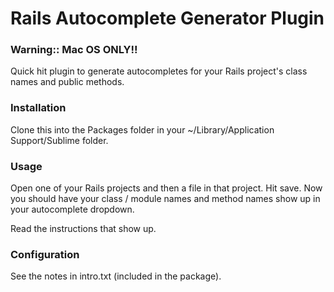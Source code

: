 Rails Autocomplete Generator Plugin
==================================

### Warning:: Mac OS ONLY!!

Quick hit plugin to generate autocompletes for your Rails project's class names and public methods.

### Installation

Clone this into the Packages folder in your ~/Library/Application Support/Sublime folder.

### Usage

Open one of your Rails projects and then a file in that project.
Hit save.
Now you should have your class / module names and method names show up in your autocomplete dropdown.

Read the instructions that show up.

### Configuration

See the notes in intro.txt (included in the package).

